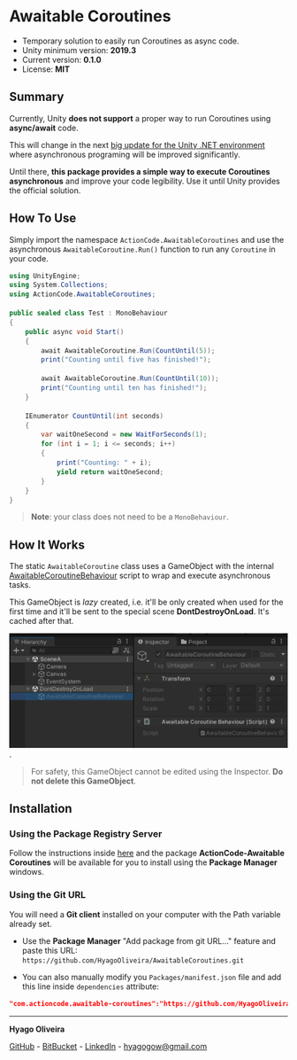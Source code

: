 # Awaitable Coroutines

* Temporary solution to easily run Coroutines as async code.
* Unity minimum version: **2019.3**
* Current version: **0.1.0**
* License: **MIT**

## Summary

Currently, Unity **does not support** a proper way to run Coroutines using **async/await** code.

This will change in the next [big update for the Unity .NET environment](https://blog.unity.com/technology/unity-and-net-whats-next#:~:text=Editor%20during%202024.-,Modernizing%20the%20Unity%20runtime,-.NET%20Standard%202.1) 
where asynchronous programing will be improved significantly.

Until there, **this package provides a simple way to execute Coroutines asynchronous** and improve your code legibility. 
Use it until Unity provides the official solution.

## How To Use

Simply import the namespace `ActionCode.AwaitableCoroutines` and use the asynchronous `AwaitableCoroutine.Run()` function to run any `Coroutine` in your code.

```csharp
using UnityEngine;
using System.Collections;
using ActionCode.AwaitableCoroutines;

public sealed class Test : MonoBehaviour
{
    public async void Start()
    {
        await AwaitableCoroutine.Run(CountUntil(5));
        print("Counting until five has finished!");

        await AwaitableCoroutine.Run(CountUntil(10));
        print("Counting until ten has finished!");
    }

    IEnumerator CountUntil(int seconds)
    {
        var waitOneSecond = new WaitForSeconds(1);
        for (int i = 1; i <= seconds; i++)
        {
            print("Counting: " + i);
            yield return waitOneSecond;
        }
    }
}
```

> **Note**: your class does not need to be a `MonoBehaviour`.

## How It Works

The static `AwaitableCoroutine` class uses a GameObject with the internal [AwaitableCoroutineBehaviour](/Runtime/AwaitableCoroutineBehaviour.cs) script to wrap and execute asynchronous tasks.

This GameObject is *lazy* created, i.e. it'll be only created when used for the first time and it'll be sent to the special scene **DontDestroyOnLoad**. It's cached after that.

![Awaitable Coroutine Behaviour in Inspector](/Docs~/AwaitableCoroutineBehaviour-Inspector.png "AwaitableCoroutineBehaviour in Inspector").

> For safety, this GameObject cannot be edited using the Inspector. **Do not delete this GameObject**.

## Installation

### Using the Package Registry Server

Follow the instructions inside [here](https://cutt.ly/ukvj1c8) and the package **ActionCode-Awaitable Coroutines** 
will be available for you to install using the **Package Manager** windows.

### Using the Git URL

You will need a **Git client** installed on your computer with the Path variable already set. 

- Use the **Package Manager** "Add package from git URL..." feature and paste this URL: `https://github.com/HyagoOliveira/AwaitableCoroutines.git`

- You can also manually modify you `Packages/manifest.json` file and add this line inside `dependencies` attribute: 

```json
"com.actioncode.awaitable-coroutines":"https://github.com/HyagoOliveira/AwaitableCoroutines.git"
```

---

**Hyago Oliveira**

[GitHub](https://github.com/HyagoOliveira) -
[BitBucket](https://bitbucket.org/HyagoGow/) -
[LinkedIn](https://www.linkedin.com/in/hyago-oliveira/) -
<hyagogow@gmail.com>